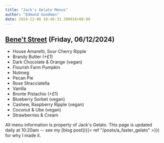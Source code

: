 ```yaml
---
title: "Jack's Gelato Menus"
author: "Edmund Goodman"
date: 2024-12-06 10:40:33.390916+00:00
---
```


## [Bene't Street](https://www.jacksgelato.com/bene-t-street-menu) (Friday, 06/12/2024)

- House Amaretti, Sour Cherry Ripple
- Brandy Butter (+£1)
- Dark Chocolate & Orange (vegan)
- Flourish Farm Pumpkin
- Nutmeg
- Pecan Pie
- Rose Stracciatella
- Vanilla
- Bronte Pistachio (+£1)
- Blueberry Sorbet (vegan)
- Cashew, Raspberry Ripple (vegan)
- Coconut & Ube (vegan)
- Strawberries & Cream

All menu information is property of Jack's Gelato. This page is
updated daily at 10:20am -- see my
[blog post]({{< ref "/posts/a_faster_gelato" >}}) for why I made it.
